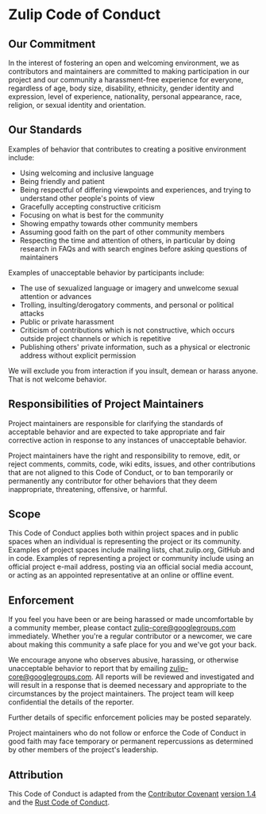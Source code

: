 # Zulip Code of Conduct

## Our Commitment

In the interest of fostering an open and welcoming environment, we as
contributors and maintainers are committed to making participation in our
project and our community a harassment-free experience for everyone, regardless
of age, body size, disability, ethnicity, gender identity and expression, level
of experience, nationality, personal appearance, race, religion, or sexual
identity and orientation.

## Our Standards

Examples of behavior that contributes to creating a positive environment
include:

* Using welcoming and inclusive language
* Being friendly and patient
* Being respectful of differing viewpoints and experiences, and trying to
  understand other people's points of view
* Gracefully accepting constructive criticism
* Focusing on what is best for the community
* Showing empathy towards other community members
* Assuming good faith on the part of other community members
* Respecting the time and attention of others, in particular by doing research
  in FAQs and with search engines before asking questions of maintainers

Examples of unacceptable behavior by participants include:

* The use of sexualized language or imagery and unwelcome sexual attention or
  advances
* Trolling, insulting/derogatory comments, and personal or political attacks
* Public or private harassment
* Criticism of contributions which is not constructive, which occurs outside
  project channels or which is repetitive
* Publishing others' private information, such as a physical or electronic
  address without explicit permission

We will exclude you from interaction if you insult, demean or harass anyone.
That is not welcome behavior.

## Responsibilities of Project Maintainers

Project maintainers are responsible for clarifying the standards of acceptable
behavior and are expected to take appropriate and fair corrective action in
response to any instances of unacceptable behavior.

Project maintainers have the right and responsibility to remove, edit, or reject
comments, commits, code, wiki edits, issues, and other contributions that are
not aligned to this Code of Conduct, or to ban temporarily or permanently any
contributor for other behaviors that they deem inappropriate, threatening,
offensive, or harmful.

## Scope

This Code of Conduct applies both within project spaces and in public spaces
when an individual is representing the project or its community. Examples of
project spaces include mailing lists, chat.zulip.org, GitHub and in code.
Examples of representing a project or community include using an official
project e-mail address, posting via an official social media account, or acting
as an appointed representative at an online or offline event.

## Enforcement

If you feel you have been or are being harassed or made uncomfortable by a
community member, please contact zulip-core@googlegroups.com immediately.
Whether you're a regular contributor or a newcomer, we care about making this
community a safe place for you and we've got your back.

We encourage anyone who observes abusive, harassing, or otherwise unacceptable
behavior to report that by emailing zulip-core@googlegroups.com. All reports
will be reviewed and investigated and will result in a response that is deemed
necessary and appropriate to the circumstances by the project maintainers. The
project team will keep confidential the details of the reporter.

Further details of specific enforcement policies may be posted separately.

Project maintainers who do not follow or enforce the Code of Conduct in good
faith may face temporary or permanent repercussions as determined by other
members of the project's leadership.

## Attribution

This Code of Conduct is adapted from the [Contributor Covenant][cchomepage]
[version 1.4][ccversion] and the [Rust Code of Conduct][rsconduct].

[cchomepage]: http://contributor-covenant.org
[ccversion]: http://contributor-covenant.org/version/1/4/
[rsconduct]: https://www.rust-lang.org/en-US/conduct.html

